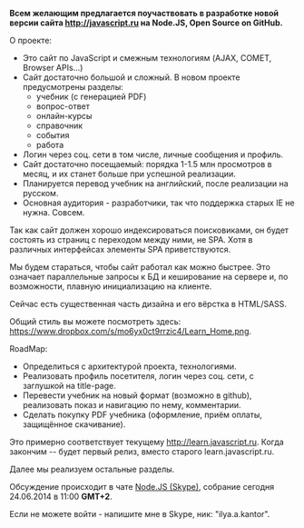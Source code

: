 **Всем желающим предлагается поучаствовать в разработке новой версии сайта http://javascript.ru на Node.JS, Open Source on GitHub.**

О проекте:

* Это сайт по JavaScript и смежным технологиям (AJAX, COMET, Browser APIs...)
* Сайт достаточно большой и сложный. В новом проекте предусмотрены разделы: 
    * учебник (с генерацией PDF)
    * вопрос-ответ
    * онлайн-курсы
    * справочник
    * события 
    * работа
* Логин через соц. сети в том числе, личные сообщения и профиль.
* Сайт достаточно посещаемый: порядка 1-1.5 млн просмотров в месяц, и их станет больше при успешной реализации.
* Планируется перевод учебник на английский, после реализации на русском.
* Основная аудитория - разработчики, так что поддержка старых IE не нужна. Совсем.

Так как сайт должен хорошо индексироваться поисковиками, он будет состоять из страниц с переходом между ними, не SPA. Хотя в различных интерфейсах элементы SPA приветствуются.

Мы будем стараться, чтобы сайт работал как можно быстрее. Это означает параллельные запросы к БД и кеширование на сервере и, по возможности, плавную инициализацию на клиенте.

Сейчас есть существенная часть дизайна и его вёрстка в HTML/SASS.

Общий стиль вы можете посмотреть здесь: https://www.dropbox.com/s/mo6yx0ct9rrzic4/Learn_Home.png.

RoadMap:

* Определиться с архитектурой проекта, технологиями.
* Реализовать профиль посетителя, логин через соц. сети, с заглушкой на title-page.
* Перевести учебник на новый формат (возможно в github), реализовать показ и навигацию по нему, комментарии.
* Сделать покупку PDF учебника (оформление, приём оплаты, защищённое скачивание).

Это примерно соответствует текущему http://learn.javascript.ru. Когда закончим -- будет первый релиз, вместо старого learn.javascript.ru.

Далее мы реализуем остальные разделы.

Обсуждение происходит в чате <a href="http://bit.ly/nodejs-ua">Node.JS (Skype)</a>, собрание сегодня 24.06.2014 в 11:00 **GMT+2**.

Если не можете войти - напишите мне в Skype, ник: "ilya.a.kantor".





